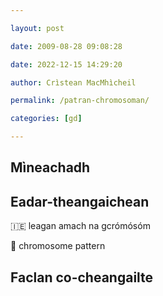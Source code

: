 ```yaml
---

layout: post

date: 2009-08-28 09:08:28

date: 2022-12-15 14:29:20

author: Crìstean MacMhìcheil

permalink: /patran-chromosoman/

categories: [gd]

---
```


## Mìneachadh

## Eadar-theangaichean

🇮🇪 leagan amach na gcrómósóm

🏴󠁧󠁢󠁥󠁮󠁧󠁿 chromosome pattern

## Faclan co-cheangailte




